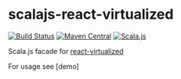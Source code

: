 # scalajs-react-virtualized

[![Build Status](https://travis-ci.org/cquiroz/scalajs-react-virtualized.svg?branch=master)](https://travis-ci.org/cquiroz/scalajs-react-virtualized)
[![Maven Central](https://img.shields.io/maven-central/v/io.github.cquiroz/scalajs-react-virtualized_2.12.svg)](https://maven-badges.herokuapp.com/maven-central/io.github.cquiroz/scalajs-react-virtualized_2.12)
[![Scala.js](http://scala-js.org/assets/badges/scalajs-0.6.8.svg)](http://scala-js.org)

Scala.js facade for [react-virtualized](https://github.com/bvaughn/react-virtualized)

For usage see [demo]
